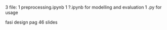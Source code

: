 3 file:
1 preprocessing.ipynb
1 ?.ipynb for modelling and evaluation
1 .py for usage

fasi design pag 46 slides
